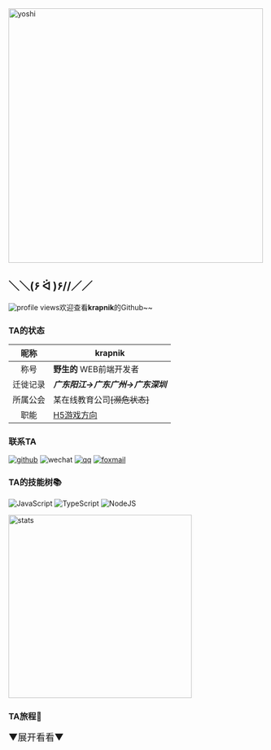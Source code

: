 <img src="https://ftp.bmp.ovh/imgs/2021/05/7fd73aab211edb30.gif" alt="yoshi" width="500" />

## ＼＼\(۶ ᐛ )۶//／／

![profile views](https://komarev.com/ghpvc/?username=krapnikkk&color=brightgreen&style=flat-square&label=[+旅+人+]++No.+)欢迎查看**krapnik**的Github~~

### TA的状态

| 昵称     | krapnik                               |
| :------: | ------------------------------------- |
| 称号     | **野生的** WEB前端开发者 |
| 迁徙记录 | ***广东阳江->广东广州->广东深圳*** |
| 所属公会 | 某在线教育公司<del>[濒危状态]</del>         |
| 职能 | <u>H5游戏方向</u>             |


### 联系TA

[![github](https://img.shields.io/badge/-krapnik-%23323031?style=flat&logo=github)](https://github.com/krapnikkk)
![wechat](https://img.shields.io/badge/-krapnik-%23323031?style=flat&logo=wechat)
[![qq](https://img.shields.io/badge/-708873725-%23323031?style=flat&logo=tencent-qq&logoColor=294E80)](tencent://message/?uin=708873725Menu=yes)
<a href="mailto:krapnik@qq.com"><img src="https://img.shields.io/badge/-krapnik@qq.com-%23323031?style=flat&logo=gmail" alt="foxmail" /></a>

### TA的技能树📚
![JavaScript](https://img.shields.io/badge/-JavaScript-F7DF1C?style=flat&logo=javascript&logoColor=000000&labelColor=ECD83E&color=ECD83E)
![TypeScript](https://img.shields.io/badge/-TypeScript-294E80?style=flat&logo=typescript&logoColor=ffffff&labelColor=294E80&color=294E80)
![NodeJS](https://img.shields.io/badge/-Node.js-026e00?style=flat&logo=node-dot-js&logoColor=ffffff&labelColor=026e00&color=026e00)


<!-- ![ThreeJS](https://img.shields.io/badge/-ThreeJS-20232A?style=flat&logo=Three-dot-js&logoColor=ffffff) -->
<!-- ![CSharp](https://img.shields.io/badge/-CSharp-026e00?style=flat&logo=c%20sharp&logoColor=ffffff&labelColor=0078D4&color=0078D4) -->
<!-- ![Unity](https://img.shields.io/badge/-Unity-20232A?style=flat&logo=unity&logoColor=ffffff) -->


<img alt="stats" width="360" src="https://github-readme-stats.vercel.app/api?username=krapnikkk&show_icons=true&include_all_commits=true"/>

### TA旅程💫
<details>

<summary style="font-size: 18px;display: flex;align-items: center;">▼展开看看▼</summary>

<!-- journey -->

</details>
